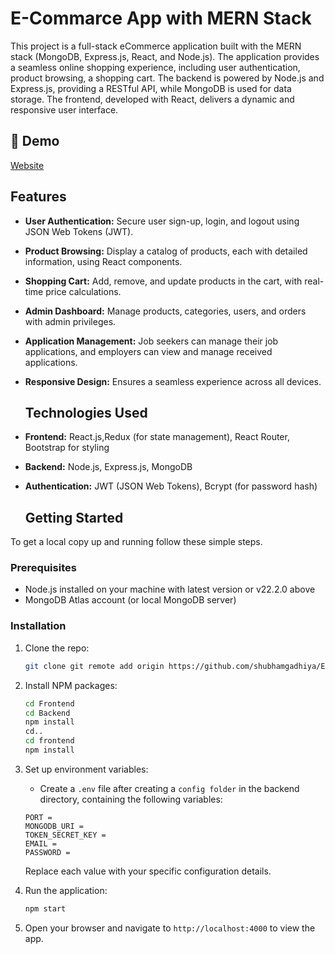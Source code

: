 # E-Commarce App with MERN Stack

This project is a full-stack eCommerce application built with the MERN stack (MongoDB, Express.js, React, and Node.js). The application provides a seamless online shopping experience, including user authentication, product browsing, a shopping cart. The backend is powered by Node.js and Express.js, providing a RESTful API, while MongoDB is used for data storage. The frontend, developed with React, delivers a dynamic and responsive user interface.

<h2>🚀 Demo</h2>

[Website](https://e-commarce-huqg.onrender.com)<br />

## Features

- **User Authentication:** Secure user sign-up, login, and logout using JSON Web Tokens (JWT).
- **Product Browsing:** Display a catalog of products, each with detailed information, using React components.
- **Shopping Cart:** Add, remove, and update products in the cart, with real-time price calculations.
- **Admin Dashboard:** Manage products, categories, users, and orders with admin privileges.
- **Application Management:** Job seekers can manage their job applications, and employers can view and manage received applications.
- **Responsive Design:** Ensures a seamless experience across all devices.

  ## Technologies Used

- **Frontend:** React.js,Redux (for state management), React Router, Bootstrap for styling
- **Backend:** Node.js, Express.js, MongoDB
- **Authentication:** JWT (JSON Web Tokens), Bcrypt (for password hash)
  
  ## Getting Started

To get a local copy up and running follow these simple steps.

### Prerequisites

- Node.js installed on your machine with latest version or v22.2.0 above
- MongoDB Atlas account (or local MongoDB server)


### Installation

1. Clone the repo:
   ```sh
   git clone git remote add origin https://github.com/shubhamgadhiya/E-Commarce-MERN-Project.git
   ```
2. Install NPM packages:
   ```sh
   cd Frontend
   cd Backend
   npm install
   cd..
   cd frontend
   npm install
   ```
3. Set up environment variables:
   - Create a `.env` file after creating a `config folder` in the backend directory, containing the following variables:
   ```env
   PORT = 
   MONGODB_URI = 
   TOKEN_SECRET_KEY = 
   EMAIL = 
   PASSWORD = 
   ```

   Replace each value with your specific configuration details.

4. Run the application:
   ```sh
   npm start
   ```
5. Open your browser and navigate to `http://localhost:4000` to view the app.
